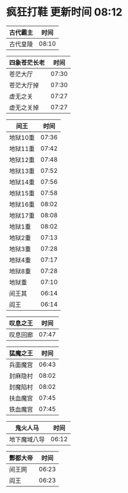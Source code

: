 # 疯狂打鞋 更新时间 08:12

| 古代霸主   | 时间    |
|--------|-------|
| 古代皇陵 | 08:10 |

| 四象苍茫长老   | 时间    |
|--------|-------|
| 苍茫大厅 | 07:30 |
| 苍茫大厅掉 | 07:30 |
| 虚无之关 | 07:27 |
| 虚无之关掉 | 07:27 |

| 间王   | 时间    |
|--------|-------|
| 地狱10重 | 07:36 |
| 地狱11重 | 07:42 |
| 地狱12重 | 07:48 |
| 地狱13重 | 07:52 |
| 地狱14重 | 07:56 |
| 地狱15重 | 07:58 |
| 地狱16重 | 08:02 |
| 地狱17重 | 08:08 |
| 地狱1重 | 08:02 |
| 地狱2重 | 07:13 |
| 地狱3重 | 07:28 |
| 地狱4重 | 07:17 |
| 地狱8重 | 07:28 |
| 地狱重 | 07:10 |
| 间王其 | 06:14 |
| 阎王 | 06:14 |

| 叹息之王   | 时间    |
|--------|-------|
| 叹息回廊 | 07:47 |

| 猛魔之王   | 时间    |
|--------|-------|
| 兵面魔宫 | 06:43 |
| 封麻隐村 | 08:02 |
| 封魔陷村 | 08:02 |
| 扶血魔宫 | 07:45 |
| 铁血魔宫 | 07:45 |

| 鬼火人马   | 时间    |
|--------|-------|
| 地下魔域八导 | 06:12 |

| 酆都大帝   | 时间    |
|--------|-------|
| 间王网 | 06:23 |
| 阎王 | 06:23 |